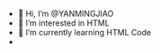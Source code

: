 - 👋 Hi, I’m @YANMINGJIAO
- 👀 I’m interested in HTML
- 🌱 I’m currently learning HTML Code
- 
<!---
YANMINGJIAO/YANMINGJIAO is a ✨ special ✨ repository because its `README.md` (this file) appears on your GitHub profile.
You can click the Preview link to take a look at your changes.
--->
